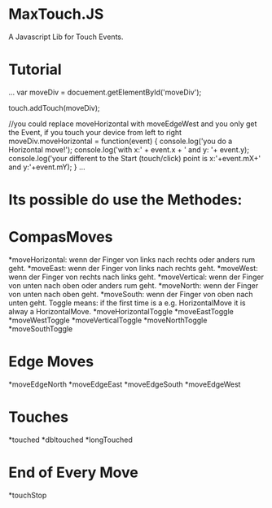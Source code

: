 MaxTouch.JS
==========

A Javascript Lib for Touch Events.


Tutorial
=========
...
var moveDiv = docuement.getElementById('moveDiv');

touch.addTouch(moveDiv);

//you could replace moveHorizontal with moveEdgeWest and you only get the Event, if you touch your device from left to right
moveDiv.moveHorizontal = function(event) {
  console.log('you do a Horizontal move!');
  console.log('with x:' + event.x + ' and y: '+ event.y);
  console.log('your different to the Start (touch/click) point is x:'+event.mX+' and y:'+event.mY);
}
...

Its possible do use the Methodes:
=========

CompasMoves
========
  *moveHorizontal: wenn der Finger von links nach rechts oder anders rum geht.
    *moveEast: wenn der Finger von links nach rechts geht.
    *moveWest: wenn der Finger von rechts nach links geht.
  *moveVertical: wenn der Finger von unten nach oben oder anders rum geht.
    *moveNorth: wenn der Finger von unten nach oben geht.
    *moveSouth: wenn der Finger von oben nach unten geht.
Toggle means: if the first time is a e.g. HorizontalMove it is alway a HorizontalMove.
  *moveHorizontalToggle
    *moveEastToggle
    *moveWestToggle
  *moveVerticalToggle
    *moveNorthToggle
    *moveSouthToggle
    
Edge Moves
========
  *moveEdgeNorth
  *moveEdgeEast
  *moveEdgeSouth
  *moveEdgeWest
  
Touches
========
  *touched
  *dbltouched
  *longTouched
  
End of Every Move
========
  *touchStop
